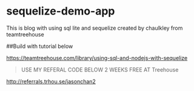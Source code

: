 # sequelize-demo-app
This is blog with using sql lite and sequelize created by chaulkley from teamtreehouse

##Build with tutorial below

https://teamtreehouse.com/library/using-sql-and-nodejs-with-sequelize

> USE MY REFERAL CODE BELOW 2 WEEKS FREE AT Treehouse

http://referrals.trhou.se/jasonchan2
